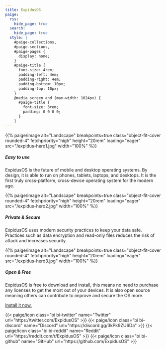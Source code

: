 ```yaml
---
title: ExpidusOS
paige:
  rss:
    hide_page: true
  search:
    hide_page: true
  style: |
    #paige-collections,
    #paige-sections,
    #paige-pages {
      display: none;
    }
    #paige-title {
      font-size: 4rem;
      padding-left: 4em;
      padding-right: 4em;
      padding-bottom: 10px;
      padding-top: 10px;
    }
    @media screen and (max-width: 1024px) {
      #paige-title {
        font-size: 3rem;
        padding: 0 0 0 0;
      }
    }
---
```


<div class="container-fluid py-3">
  <div class="justify-content-center row">
    <div class="col col-auto col-lg-7 px-0">
      <p>{{% paige/image alt="Landscape" breakpoints=true class="object-fit-cover rounded-4" fetchpriority="high" height="20rem" loading="eager" src="/expidus-hero1.jpg" width="100%" %}}</p>
      <h5 class="display-5 fw-bold py-3 text-center">Easy to use</h5>
      <p class="lead text-center">
        ExpidusOS is the future of mobile and desktop operating systems. By design, it is able to run on phones, tablets, laptops, and desktops. It is the first truly cross-platform, cross-device operating system for the modern age.
      </p>
    </div>
  </div>
</div>

<div class="container-fluid py-3">
  <div class="justify-content-center row">
    <div class="col col-auto col-lg-7 px-0">
      <p>{{% paige/image alt="Landscape" breakpoints=true class="object-fit-cover rounded-4" fetchpriority="high" height="20rem" loading="eager" src="/expidus-hero2.jpg" width="100%" %}}</p>
      <h5 class="display-5 fw-bold py-3 text-center">Private & Secure</h5>
      <p class="lead text-center">
        ExpidusOS uses modern security practices to keep your data safe. Practices such as data encryption and read-only files reduces the risk of attack and increases security.
      </p>
    </div>
  </div>
</div>

<div class="container-fluid py-3">
  <div class="justify-content-center row">
    <div class="col col-auto col-lg-7 px-0">
      <p>{{% paige/image alt="Landscape" breakpoints=true class="object-fit-cover rounded-4" fetchpriority="high" height="20rem" loading="eager" src="/expidus-hero3.jpg" width="100%" %}}</p>
      <h5 class="display-5 fw-bold py-3 text-center">Open & Free</h5>
      <p class="lead text-center">
        ExpidusOS is free to download and install, this means no need to purchase any licenses to get the most out of your devices. It is also open source meaning others can contribute to improve and secure the OS more.
      </p>
    </div>
  </div>
</div>

<p class="text-center">
  <a class="lead" href="/download">Install it now.</a>
</p>

<div class="column-gap-3 d-flex display-6 justify-content-center mb-3">
   {{< paige/icon class="bi bi-twitter" name="Twitter" url="https://twitter.com/ExpidusOS" >}}
   {{< paige/icon class="bi bi-discord" name="Discord" url="https://discord.gg/3kPk9ZU6Da" >}}
   {{< paige/icon class="bi bi-reddit" name="Reddit" url="https://reddit.com/r/ExpidusOS" >}}
   {{< paige/icon class="bi bi-github" name="GitHub" url="https://github.com/ExpidusOS" >}}
</div>
